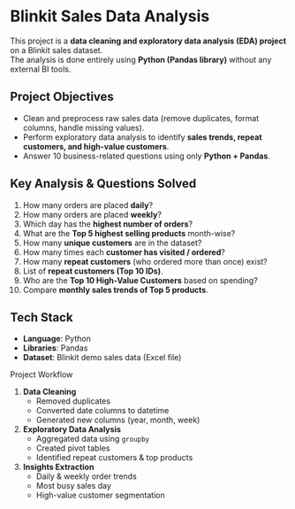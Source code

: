 # Blinkit Sales Data Analysis 

This project is a **data cleaning and exploratory data analysis (EDA) project** on a Blinkit  sales dataset.  
The analysis is done entirely using **Python (Pandas library)** without any external BI tools.


##  Project Objectives
- Clean and preprocess raw sales data (remove duplicates, format columns, handle missing values).
- Perform exploratory data analysis to identify **sales trends, repeat customers, and high-value customers**.
- Answer 10 business-related questions using only **Python + Pandas**.


##  Key Analysis & Questions Solved
1. How many orders are placed **daily**?
2. How many orders are placed **weekly**?
3. Which day has the **highest number of orders**?
4. What are the **Top 5 highest selling products** month-wise?
5. How many **unique customers** are in the dataset?
6. How many times each **customer has visited / ordered**?
7. How many **repeat customers** (who ordered more than once) exist?
8. List of **repeat customers (Top 10 IDs)**.
9. Who are the **Top 10 High-Value Customers** based on spending?
10. Compare **monthly sales trends of Top 5 products**.



##  Tech Stack
- **Language**: Python
- **Libraries**: Pandas
- **Dataset**: Blinkit demo sales data (Excel file)



 Project Workflow
1. **Data Cleaning**
   - Removed duplicates
   - Converted date columns to datetime
   - Generated new columns (year, month, week)
2. **Exploratory Data Analysis**
   - Aggregated data using `groupby`
   - Created pivot tables
   - Identified repeat customers & top products
3. **Insights Extraction**
   - Daily & weekly order trends
   - Most busy sales day
   - High-value customer segmentation

 
